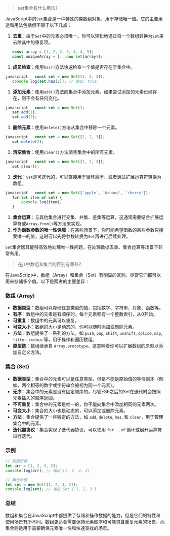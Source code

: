 > set集合有什么用法?

JavaScript中的`Set`集合是一种特殊的类数组对象，用于存储唯一值。它的主要用途和用法包括但不限于以下几点：

1. **去重**：由于`Set`中的元素必须唯一，你可以轻松地通过将一个数组转换为`Set`来去除其中的重复项。

```javascript
   const array = [1, 2, 2, 3, 4, 4, 5];
   const uniqueArray = [...new Set(array)];
```

1. **成员检查**：使用`has()`方法快速检查一个值是否存在于集合中。

```js
javascript   const set = new Set([1, 2, 3]);
   console.log(set.has(2)); // 输出: true
```

1. **添加元素**：使用`add()`方法向集合中添加元素。如果尝试添加的元素已经存在，则不会有任何变化。

```js
javascript   const set = new Set();
   set.add(1);
   set.add(2);
```

1. **删除元素**：使用`delete()`方法从集合中移除一个元素。

```js
javascript   const set = new Set([1, 2, 3]);
   set.delete(2);
```

1. **清空集合**：使用`clear()`方法清空集合中的所有元素。

```js
javascript   const set = new Set([1, 2, 3]);
   set.clear();
```

1. **迭代**：`Set`是可迭代的，可以直接用于循环遍历，或者通过扩展运算符转换为数组。

```js
javascript   const set = new Set(['apple', 'banana', 'cherry']);
   for(let item of set) {
       console.log(item);
   }
```

1. **集合运算**：与其他集合进行交集、并集、差集等运算，这通常需要结合扩展运算符或`Array.from()`等方法来实现。
2. **作为函数参数的唯一性保障**：在某些场景下，你可能希望函数的某些参数只接受唯一的值，这时可以先将参数转换为`Set`再进行后续处理。

`Set`集合因其能够高效地处理唯一性问题，在处理数据去重、集合运算等场景下非常有用。



> 在js中数组和集合的区别有哪些?

在JavaScript中，数组（Array）和集合（Set）有明显的区别，尽管它们都可以用来存储多个值。以下是两者的主要差异：

### 数组 (Array)

- **数据类型**：数组可以存储任意类型的值，包括数字、字符串、对象、函数等。
- **有序**：数组中的元素是有顺序的，每个元素都有一个整数索引，从0开始。
- **可重复**：数组中的元素可以重复。
- **可变大小**：数组的大小是动态的，你可以随时添加或删除元素。
- **方法**：数组提供了一系列的方法，如 `push`, `pop`, `shift`, `unshift`, `splice`, `map`, `filter`, `reduce` 等，用于操作和遍历数组。
- **原型链**：数组继承自 `Array.prototype`，这意味着你可以扩展数组的原型以添加自定义方法。

### 集合 (Set)

- **数据类型**：集合中的元素可以是任意类型，但是不能是原始值的等价副本（例如，两个相等的数字或字符串会被视为同一个元素）。
- **无序**：集合中的元素是没有固定顺序的，尽管ES6之后的Set在迭代时会按照元素插入的顺序返回。
- **不可重复**：集合中的元素是唯一的，你不能向集合中添加相同的元素两次。
- **可变大小**：集合的大小也是动态的，可以添加或删除元素。
- **方法**：集合提供了一些特定的方法，如 `add`, `delete`, `has`, 和 `clear`，用于管理集合中的元素。
- **迭代器协议**：集合实现了迭代器协议，可以使用 `for...of` 循环或展开运算符进行迭代。

### 示例

```javascript
// 数组示例
let arr = [1, 2, 3, 2];
console.log(arr); // 输出 [1, 2, 3, 2]

// 集合示例
let set = new Set([1, 2, 3, 2]);
console.log(set); // 输出 Set { 1, 2, 3 }
```

### 总结

数组和集合在JavaScript中都提供了存储和操作数据的能力，但是它们的特性和使用场景有所不同。数组更适合需要保持元素顺序和可能包含重复元素的场景，而集合则适用于需要确保元素唯一性和快速查找的场景。